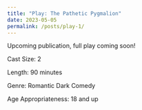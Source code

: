 ```yaml
---
title: "Play: The Pathetic Pygmalion"
date: 2023-05-05
permalink: /posts/play-1/
---
```


Upcoming publication, full play coming soon!

Cast Size: 2 

Length: 90 minutes 

Genre: Romantic Dark Comedy 

Age Appropriateness: 18 and up